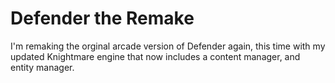 # Defender the Remake
I'm remaking the orginal arcade version of Defender again, this time with my updated Knightmare engine that now includes a content manager, and entity manager.
